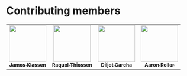 # Contributing members
<table>
<tr>
    <td style="text-align: center;">
        <a href="https://github.com/jameswklassen">
            <img src="https://avatars1.githubusercontent.com/u/13937038?s=400&v=4" width="100px;"/>
            <br/>
            <sub>
                <b>James Klassen </b>
            </sub>
        </a>
    </td>
    <td style="text-align: center;">
        <a href="https://github.com/raquelthiessen">
            <img src="https://avatars1.githubusercontent.com/u/28354603?s=400&v=4" width="100px;"/>
            <br/>
            <sub>
                <b>Raquel Thiessen</b>
            </sub>
        </a>
    </td>
    <td style="text-align: center;">
        <a href="https://github.com/DiljotSG">
            <img src="https://avatars0.githubusercontent.com/u/19293725?s=400&v=4" width="100px;"/>
            <br/>
            <sub>
                <b>Diljot Garcha</b>
            </sub>
        </a>
    </td>
    <td style="text-align: center;">
        <a href="https://github.com/rellor">
            <img src="https://avatars2.githubusercontent.com/u/24699277?s=400&v=4" width="100px;"/>
            <br/>
            <sub>
                <b>Aaron Roller</b>
            </sub>
        </a>
    </td>
</tr>
</table>